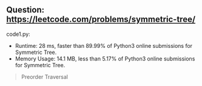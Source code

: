 ## Question: https://leetcode.com/problems/symmetric-tree/

code1.py:
* Runtime: 28 ms, faster than 89.99% of Python3 online submissions for Symmetric Tree.
* Memory Usage: 14.1 MB, less than 5.17% of Python3 online submissions for Symmetric Tree.
>Preorder Traversal
